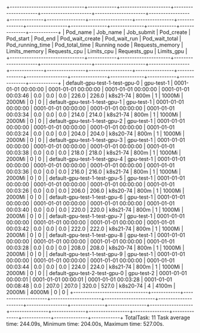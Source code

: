 +-------------------------------+------------+---------------------+---------------------+---------------------+---------------------+-----------------+--------------+----------------+------------------+----------------+--------------+-----------------+---------------+--------------+------------+--------------+------------+
|            Pod_name           |  Job_name  |      Job_submit     |      Pod_create     |      Pod_start      |       Pod_end       | Pod_wait_create | Pod_wait_run | Pod_wait_total | Pod_running_time | Pod_total_time | Running node | Requests_memory | Limits_memory | Requests_cpu | Limits_cpu | Requests_gpu | Limits_gpu |
+-------------------------------+------------+---------------------+---------------------+---------------------+---------------------+-----------------+--------------+----------------+------------------+----------------+--------------+-----------------+---------------+--------------+------------+--------------+------------+
| default-gpu-test-1-test-gpu-0 | gpu-test-1 | 0001-01-01 00:00:00 | 0001-01-01 00:00:00 | 0001-01-01 00:00:00 | 0001-01-01 00:03:46 |       0.0       |     0.0      |      0.0       |      226.0       |     226.0      |   k8s21-74   |       800m      |       1       |    1000Mi    |   2000Mi   |      0       |     0      |
| default-gpu-test-1-test-gpu-1 | gpu-test-1 | 0001-01-01 00:00:00 | 0001-01-01 00:00:00 | 0001-01-01 00:00:00 | 0001-01-01 00:03:34 |       0.0       |     0.0      |      0.0       |      214.0       |     214.0      |   k8s21-74   |       800m      |       1       |    1000Mi    |   2000Mi   |      0       |     0      |
| default-gpu-test-1-test-gpu-2 | gpu-test-1 | 0001-01-01 00:00:00 | 0001-01-01 00:00:00 | 0001-01-01 00:00:00 | 0001-01-01 00:03:24 |       0.0       |     0.0      |      0.0       |      204.0       |     204.0      |   k8s20-74   |       800m      |       1       |    1000Mi    |   2000Mi   |      0       |     0      |
| default-gpu-test-1-test-gpu-3 | gpu-test-1 | 0001-01-01 00:00:00 | 0001-01-01 00:00:00 | 0001-01-01 00:00:00 | 0001-01-01 00:03:38 |       0.0       |     0.0      |      0.0       |      218.0       |     218.0      |   k8s21-74   |       800m      |       1       |    1000Mi    |   2000Mi   |      0       |     0      |
| default-gpu-test-1-test-gpu-4 | gpu-test-1 | 0001-01-01 00:00:00 | 0001-01-01 00:00:00 | 0001-01-01 00:00:00 | 0001-01-01 00:03:36 |       0.0       |     0.0      |      0.0       |      216.0       |     216.0      |   k8s21-74   |       800m      |       1       |    1000Mi    |   2000Mi   |      0       |     0      |
| default-gpu-test-1-test-gpu-5 | gpu-test-1 | 0001-01-01 00:00:00 | 0001-01-01 00:00:00 | 0001-01-01 00:00:00 | 0001-01-01 00:03:26 |       0.0       |     0.0      |      0.0       |      206.0       |     206.0      |   k8s20-74   |       800m      |       1       |    1000Mi    |   2000Mi   |      0       |     0      |
| default-gpu-test-1-test-gpu-6 | gpu-test-1 | 0001-01-01 00:00:00 | 0001-01-01 00:00:00 | 0001-01-01 00:00:00 | 0001-01-01 00:03:40 |       0.0       |     0.0      |      0.0       |      220.0       |     220.0      |   k8s21-74   |       800m      |       1       |    1000Mi    |   2000Mi   |      0       |     0      |
| default-gpu-test-1-test-gpu-7 | gpu-test-1 | 0001-01-01 00:00:00 | 0001-01-01 00:00:00 | 0001-01-01 00:00:00 | 0001-01-01 00:03:42 |       0.0       |     0.0      |      0.0       |      222.0       |     222.0      |   k8s21-74   |       800m      |       1       |    1000Mi    |   2000Mi   |      0       |     0      |
| default-gpu-test-1-test-gpu-8 | gpu-test-1 | 0001-01-01 00:00:00 | 0001-01-01 00:00:00 | 0001-01-01 00:00:00 | 0001-01-01 00:03:28 |       0.0       |     0.0      |      0.0       |      208.0       |     208.0      |   k8s20-74   |       800m      |       1       |    1000Mi    |   2000Mi   |      0       |     0      |
| default-gpu-test-1-test-gpu-9 | gpu-test-1 | 0001-01-01 00:00:00 | 0001-01-01 00:00:00 | 0001-01-01 00:00:00 | 0001-01-01 00:03:44 |       0.0       |     0.0      |      0.0       |      224.0       |     224.0      |   k8s21-74   |       800m      |       1       |    1000Mi    |   2000Mi   |      0       |     0      |
| default-gpu-test-2-test-gpu-0 | gpu-test-2 | 0001-01-01 00:00:01 | 0001-01-01 00:00:01 | 0001-01-01 00:03:28 | 0001-01-01 00:08:48 |       0.0       |    207.0     |     207.0      |      320.0       |     527.0      |   k8s20-74   |        4        |     4100m     |    2000Mi    |   4000Mi   |      0       |     0      |
+-------------------------------+------------+---------------------+---------------------+---------------------+---------------------+-----------------+--------------+----------------+------------------+----------------+--------------+-----------------+---------------+--------------+------------+--------------+------------+
TotalTask: 11
Task average time: 244.09s, Minimum time: 204.00s, Maximum time: 527.00s.
